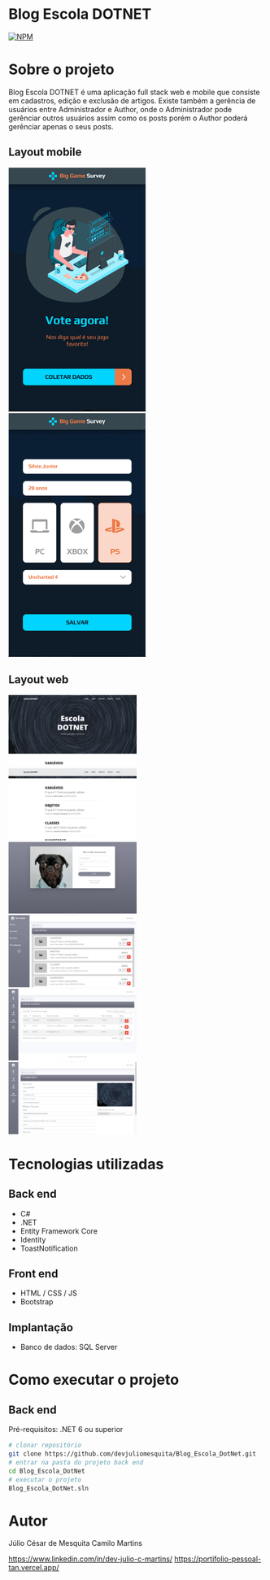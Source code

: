 # Blog Escola DOTNET 
[![NPM](https://img.shields.io/npm/l/react)](https://github.com/devjuliomesquita/Blog_Escola_DotNet/blob/master/LICENSE.txt) 

# Sobre o projeto

Blog Escola DOTNET é uma aplicação full stack web e mobile que consiste em cadastros, edição e exclusão de artigos. Existe também a gerência de usuários entre Administrador e Author, onde o Administrador pode gerênciar outros usuários assim como os posts porém o Author poderá gerênciar apenas o seus posts.

## Layout mobile
![Mobile 1](https://github.com/acenelio/assets/raw/main/sds1/mobile1.png) ![Mobile 2](https://github.com/acenelio/assets/raw/main/sds1/mobile2.png)

## Layout web
<img width=50% src="https://github.com/devjuliomesquita/Blog_Escola_DotNet/blob/master/Blog_Escola/wwwroot/Blog/assets/img/blob.inicial.png"/>
<img width=50% src="https://github.com/devjuliomesquita/Blog_Escola_DotNet/blob/master/Blog_Escola/wwwroot/Blog/assets/img/blob.inicial.post.png"/>
<img width=50% src="https://github.com/devjuliomesquita/Blog_Escola_DotNet/blob/master/Blog_Escola/wwwroot/Blog/assets/img/Blog.Login.png"/>
<img width=50% src="https://github.com/devjuliomesquita/Blog_Escola_DotNet/blob/master/Blog_Escola/wwwroot/Blog/assets/img/Blog.Admin.Post.png"/>
<img width=50% src="https://github.com/devjuliomesquita/Blog_Escola_DotNet/blob/master/Blog_Escola/wwwroot/Blog/assets/img/Blog.Admin.User.png"/>
<img width=50% src="https://github.com/devjuliomesquita/Blog_Escola_DotNet/blob/master/Blog_Escola/wwwroot/Blog/assets/img/Blog.Admin.Confg. Pag.png"/>

# Tecnologias utilizadas
## Back end
- C#
- .NET 
- Entity Framework Core
- Identity
- ToastNotification
## Front end
- HTML / CSS / JS
- Bootstrap
## Implantação
- Banco de dados: SQL Server

# Como executar o projeto

## Back end
Pré-requisitos: .NET 6 ou superior

```bash
# clonar repositório
git clone https://github.com/devjuliomesquita/Blog_Escola_DotNet.git
# entrar na pasta do projeto back end
cd Blog_Escola_DotNet
# executar o projeto
Blog_Escola_DotNet.sln
```



# Autor

Júlio César de Mesquita Camilo Martins

https://www.linkedin.com/in/dev-julio-c-martins/
https://portifolio-pessoal-tan.vercel.app/
